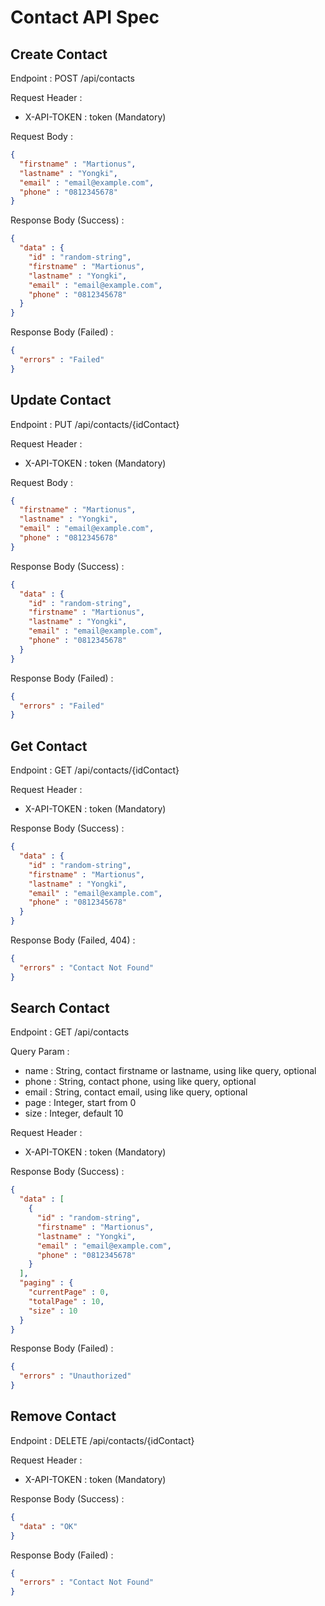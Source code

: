 # Contact API Spec

## Create Contact

Endpoint : POST /api/contacts

Request Header :

- X-API-TOKEN : token (Mandatory)

Request Body :

```json
{
  "firstname" : "Martionus",
  "lastname" : "Yongki",
  "email" : "email@example.com",
  "phone" : "0812345678"
}
```
Response Body (Success) :

```json
{
  "data" : {
    "id" : "random-string",
    "firstname" : "Martionus",
    "lastname" : "Yongki",
    "email" : "email@example.com",
    "phone" : "0812345678"
  }
}
```

Response Body (Failed) :

```json
{
  "errors" : "Failed"
}
```

## Update Contact

Endpoint : PUT /api/contacts/{idContact}

Request Header :

- X-API-TOKEN : token (Mandatory)

Request Body :

```json
{
  "firstname" : "Martionus",
  "lastname" : "Yongki",
  "email" : "email@example.com",
  "phone" : "0812345678"
}
```

Response Body (Success) :

```json
{
  "data" : {
    "id" : "random-string",
    "firstname" : "Martionus",
    "lastname" : "Yongki",
    "email" : "email@example.com",
    "phone" : "0812345678"
  }
}
```

Response Body (Failed) :

```json
{
  "errors" : "Failed"
}
```

## Get Contact

Endpoint : GET /api/contacts/{idContact}

Request Header :

- X-API-TOKEN : token (Mandatory)

Response Body (Success) :

```json
{
  "data" : {
    "id" : "random-string",
    "firstname" : "Martionus",
    "lastname" : "Yongki",
    "email" : "email@example.com",
    "phone" : "0812345678"
  }
}
```

Response Body (Failed, 404) :

```json
{
  "errors" : "Contact Not Found"
}
```

## Search Contact

Endpoint : GET /api/contacts

Query Param :

- name : String, contact firstname or lastname, using like query, optional
- phone : String, contact phone, using like query, optional
- email : String, contact email, using like query, optional
- page : Integer, start from 0
- size : Integer, default 10

Request Header :

- X-API-TOKEN : token (Mandatory)

Response Body (Success) :

```json
{
  "data" : [
    {
      "id" : "random-string",
      "firstname" : "Martionus",
      "lastname" : "Yongki",
      "email" : "email@example.com",
      "phone" : "0812345678"
    }
  ],
  "paging" : {
    "currentPage" : 0,
    "totalPage" : 10,
    "size" : 10
  }
}
```

Response Body (Failed) :

```json
{
  "errors" : "Unauthorized"
}
```

## Remove Contact

Endpoint : DELETE /api/contacts/{idContact}

Request Header :

- X-API-TOKEN : token (Mandatory)

Response Body (Success) :

```json
{
  "data" : "OK"
}
```

Response Body (Failed) :

```json
{
  "errors" : "Contact Not Found"
}
```